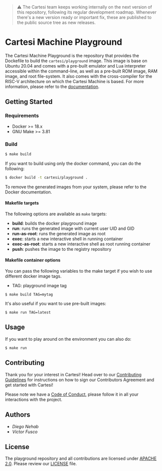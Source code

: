 > :warning: The Cartesi team keeps working internally on the next version of this repository, following its regular development roadmap. Whenever there's a new version ready or important fix, these are published to the public source tree as new releases.

# Cartesi Machine Playground

The Cartesi Machine Playground is the repository that provides the Dockefile to build the `cartesi/playground` image. This image is base on Ubuntu 20.04 and comes with a pre-built emulator and Lua interpreter accessible within the command-line, as well as a pre-built ROM image, RAM image, and root file-system. It also comes with the cross-compiler for the RISC-V architecture on which the Cartesi Machine is based. For more information, please refer to the [documentation](https://cartesi.io/en/docs/machine/host/overview/).

## Getting Started

### Requirements

- Docker >= 18.x
- GNU Make >= 3.81

### Build

```bash
$ make build
```

If you want to build using only the docker command, you can do the following:

```bash
$ docker build -t cartesi/playground .
```

To remove the generated images from your system, please refer to the Docker documentation.

#### Makefile targets

The following options are available as `make` targets:

- **build**: builds the docker playground image
- **run**: runs the generated image with current user UID and GID
- **run-as-root**: runs the generated image as root
- **exec**: starts a new interactive shell in running container
- **exec-as-root**: starts a new interactive shell as root running container
- **push**: pushes the image to the registry repository

#### Makefile container options

You can pass the following variables to the make target if you wish to use different docker image tags.

- TAG: playground image tag

```
$ make build TAG=mytag
```

It's also useful if you want to use pre-built images:

```
$ make run TAG=latest
```

## Usage

If you want to play around on the environment you can also do:

```
$ make run
```

## Contributing

Thank you for your interest in Cartesi! Head over to our [Contributing Guidelines](CONTRIBUTING.md) for instructions on how to sign our Contributors Agreement and get started with
Cartesi!

Please note we have a [Code of Conduct](CODE_OF_CONDUCT.md), please follow it in all your interactions with the project.

## Authors

* *Diego Nehab*
* *Victor Fusco*

## License

The playground repository and all contributions are licensed under
[APACHE 2.0](https://www.apache.org/licenses/LICENSE-2.0). Please review our [LICENSE](LICENSE) file.

